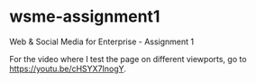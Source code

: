 # wsme-assignment1
Web &amp; Social Media for Enterprise - Assignment 1


For the video where I test the page on different viewports, go to https://youtu.be/cHSYX7InogY.
